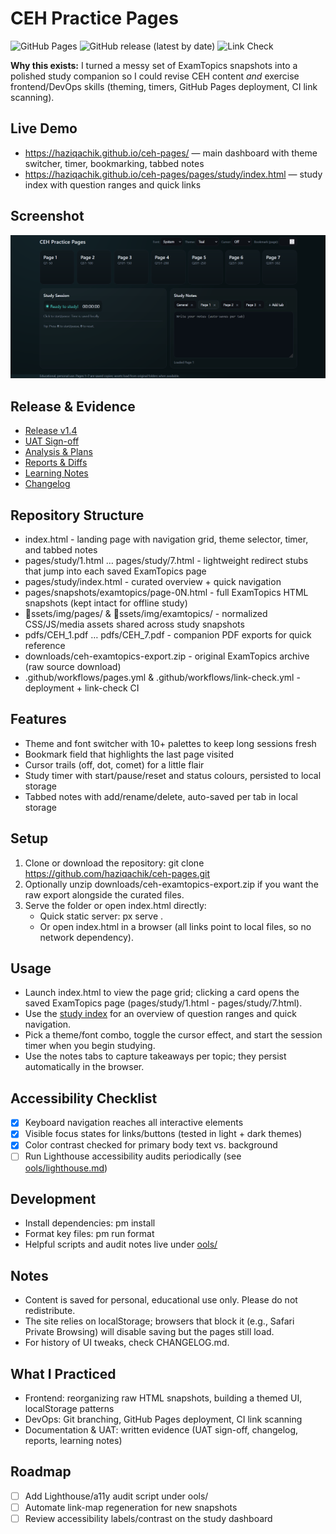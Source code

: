 # CEH Practice Pages

![GitHub Pages](https://img.shields.io/website?url=https%3A%2F%2Fhaziqachik.github.io%2Fceh-pages%2F)
![GitHub release (latest by date)](https://img.shields.io/github/v/release/haziqachik/ceh-pages)
![Link Check](https://github.com/haziqachik/ceh-pages/actions/workflows/link-check.yml/badge.svg)

**Why this exists:** I turned a messy set of ExamTopics snapshots into a polished study companion so I could revise CEH content *and* exercise frontend/DevOps skills (theming, timers, GitHub Pages deployment, CI link scanning).

## Live Demo
- https://haziqachik.github.io/ceh-pages/ — main dashboard with theme switcher, timer, bookmarking, tabbed notes
- https://haziqachik.github.io/ceh-pages/pages/study/index.html — study index with question ranges and quick links

## Screenshot
![Study dashboard](docs/screenshots/home.png)

## Release & Evidence
- [Release v1.4](https://github.com/haziqachik/ceh-pages/releases/tag/v1.4)
- [UAT Sign-off](UAT-SIGNOFF.md)
- [Analysis & Plans](docs/analysis/)
- [Reports & Diffs](docs/reports/)
- [Learning Notes](docs/learning-notes.md)
- [Changelog](CHANGELOG.md)

## Repository Structure
- index.html - landing page with navigation grid, theme selector, timer, and tabbed notes
- pages/study/1.html … pages/study/7.html - lightweight redirect stubs that jump into each saved ExamTopics page
- pages/study/index.html - curated overview + quick navigation
- pages/snapshots/examtopics/page-0N.html - full ExamTopics HTML snapshots (kept intact for offline study)
- ssets/img/pages/ & ssets/img/examtopics/ - normalized CSS/JS/media assets shared across study snapshots
- pdfs/CEH_1.pdf … pdfs/CEH_7.pdf - companion PDF exports for quick reference
- downloads/ceh-examtopics-export.zip - original ExamTopics archive (raw source download)
- .github/workflows/pages.yml & .github/workflows/link-check.yml - deployment + link-check CI

## Features
- Theme and font switcher with 10+ palettes to keep long sessions fresh
- Bookmark field that highlights the last page visited
- Cursor trails (off, dot, comet) for a little flair
- Study timer with start/pause/reset and status colours, persisted to local storage
- Tabbed notes with add/rename/delete, auto-saved per tab in local storage

## Setup
1. Clone or download the repository: git clone https://github.com/haziqachik/ceh-pages.git
2. Optionally unzip downloads/ceh-examtopics-export.zip if you want the raw export alongside the curated files.
3. Serve the folder or open index.html directly:
   - Quick static server: 
px serve .
   - Or open index.html in a browser (all links point to local files, so no network dependency).

## Usage
- Launch index.html to view the page grid; clicking a card opens the saved ExamTopics page (pages/study/1.html - pages/study/7.html).
- Use the [study index](pages/study/index.html) for an overview of question ranges and quick navigation.
- Pick a theme/font combo, toggle the cursor effect, and start the session timer when you begin studying.
- Use the notes tabs to capture takeaways per topic; they persist automatically in the browser.

## Accessibility Checklist
- [x] Keyboard navigation reaches all interactive elements
- [x] Visible focus states for links/buttons (tested in light + dark themes)
- [x] Color contrast checked for primary body text vs. background
- [ ] Run Lighthouse accessibility audits periodically (see [	ools/lighthouse.md](tools/lighthouse.md))

## Development
- Install dependencies: 
pm install
- Format key files: 
pm run format
- Helpful scripts and audit notes live under [	ools/](tools/README.md)

## Notes
- Content is saved for personal, educational use only. Please do not redistribute.
- The site relies on localStorage; browsers that block it (e.g., Safari Private Browsing) will disable saving but the pages still load.
- For history of UI tweaks, check CHANGELOG.md.

## What I Practiced
- Frontend: reorganizing raw HTML snapshots, building a themed UI, localStorage patterns
- DevOps: Git branching, GitHub Pages deployment, CI link scanning
- Documentation & UAT: written evidence (UAT sign-off, changelog, reports, learning notes)

## Roadmap
- [ ] Add Lighthouse/a11y audit script under 	ools/
- [ ] Automate link-map regeneration for new snapshots
- [ ] Review accessibility labels/contrast on the study dashboard